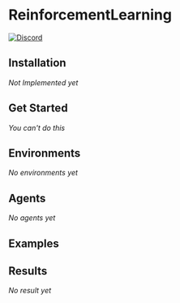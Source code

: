# ReinforcementLearning
[![Discord](https://img.shields.io/badge/discord-chat-green.svg?logo=slack&style=for-the-badge&logo=appveyor)](https://discord.gg/f5MZP2K)
## Installation
*Not Implemented yet*

## Get Started
*You can't do this*

## Environments
*No environments yet*

## Agents
*No agents yet*

## Examples

## Results
*No result yet*
